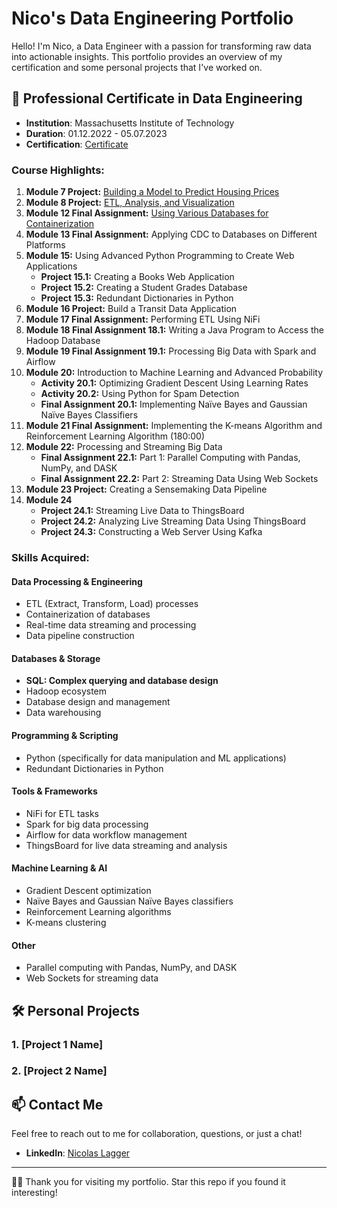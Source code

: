 # Nico's Data Engineering Portfolio

Hello! I'm Nico, a Data Engineer with a passion for transforming raw data into actionable insights. This portfolio provides an overview of my certification and some personal projects that I've worked on.

## 📜 Professional Certificate in Data Engineering

- **Institution**: Massachusetts Institute of Technology 
- **Duration**: 01.12.2022 - 05.07.2023
- **Certification**: [Certificate](https://certificates.emeritus.org/1e082e18-9679-4e2c-ad05-a131eb8cc56b)

### Course Highlights:

<ol>
    <li><strong>Module 7 Project:</strong> <a href="https://nicolagg.github.io/Project7-Housing-Price-Prediction/">Building a Model to Predict Housing Prices</a></li>
    <li><strong>Module 8 Project:</strong>  <a href="https://nicolagg.github.io/Project8_ETL-on-Monthly-Retail-Trade-Survey-data/">ETL, Analysis, and Visualization</a></li>
  <li><strong>Module 12 Final Assignment:</strong> <a href="https://nicolagg.github.io/Module12-Databases-Containerization/">Using Various Databases for Containerization</a></li>
    <li><strong>Module 13 Final Assignment:</strong> Applying CDC to Databases on Different Platforms</li>
    <li><strong>Module 15:</strong> Using Advanced Python Programming to Create Web Applications
        <ul style="margin-top:0; margin-bottom:0;">
            <li><strong>Project 15.1:</strong> Creating a Books Web Application</li>
            <li><strong>Project 15.2:</strong> Creating a Student Grades Database</li>
            <li><strong>Project 15.3:</strong> Redundant Dictionaries in Python</li>
        </ul>
    </li>
    <li><strong>Module 16 Project:</strong> Build a Transit Data Application</li>
    <li><strong>Module 17 Final Assignment:</strong> Performing ETL Using NiFi</li>
    <li><strong>Module 18 Final Assignment 18.1:</strong> Writing a Java Program to Access the Hadoop Database</li>
    <li><strong>Module 19 Final Assignment 19.1:</strong> Processing Big Data with Spark and Airflow</li>
    <li>
        <strong>Module 20:</strong> Introduction to Machine Learning and Advanced Probability
        <ul style="margin-top:0; margin-bottom:0;">
            <li><strong>Activity 20.1:</strong> Optimizing Gradient Descent Using Learning Rates</li>
            <li><strong>Activity 20.2:</strong> Using Python for Spam Detection</li>
            <li><strong>Final Assignment 20.1:</strong> Implementing Naïve Bayes and Gaussian Naïve Bayes Classifiers</li>
        </ul>
    </li>
    <li><strong>Module 21 Final Assignment:</strong> Implementing the K-means Algorithm and Reinforcement Learning Algorithm (180:00)</li>
    <li>
        <strong>Module 22:</strong> Processing and Streaming Big Data
        <ul style="margin-top:0; margin-bottom:0;">
            <li><strong>Final Assignment 22.1:</strong> Part 1: Parallel Computing with Pandas, NumPy, and DASK</li>
            <li><strong>Final Assignment 22.2:</strong> Part 2: Streaming Data Using Web Sockets</li>
        </ul>
    </li>
    <li><strong>Module 23 Project:</strong> Creating a Sensemaking Data Pipeline</li>
    <li>
        <strong>Module 24</strong>
        <ul style="margin-top:0; margin-bottom:0;">
            <li><strong>Project 24.1:</strong> Streaming Live Data to ThingsBoard</li>
            <li><strong>Project 24.2:</strong> Analyzing Live Streaming Data Using ThingsBoard</li>
            <li><strong>Project 24.3:</strong> Constructing a Web Server Using Kafka</li>
        </ul>
    </li>
</ol>


### Skills Acquired:

#### Data Processing & Engineering
- ETL (Extract, Transform, Load) processes
- Containerization of databases
- Real-time data streaming and processing
- Data pipeline construction

#### Databases & Storage
- **SQL: Complex querying and database design**
- Hadoop ecosystem
- Database design and management
- Data warehousing

#### Programming & Scripting
- Python (specifically for data manipulation and ML applications)
- Redundant Dictionaries in Python

#### Tools & Frameworks
- NiFi for ETL tasks
- Spark for big data processing
- Airflow for data workflow management
- ThingsBoard for live data streaming and analysis

#### Machine Learning & AI
- Gradient Descent optimization
- Naïve Bayes and Gaussian Naïve Bayes classifiers
- Reinforcement Learning algorithms
- K-means clustering

#### Other
- Parallel computing with Pandas, NumPy, and DASK
- Web Sockets for streaming data


## 🛠 Personal Projects

### 1. [Project 1 Name]


### 2. [Project 2 Name]



## 📫 Contact Me

Feel free to reach out to me for collaboration, questions, or just a chat!


- **LinkedIn**: [Nicolas Lagger](https://www.linkedin.com/in/nicolas-lagger-1b2a9526a/)


---

👨‍💻 Thank you for visiting my portfolio. Star this repo if you found it interesting!

